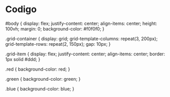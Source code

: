 # Codigo
#body {
    display: flex;
    justify-content: center;
    align-items: center;
    height: 100vh;
    margin: 0;
    background-color: #f0f0f0;
}

.grid-container {
    display: grid;
    grid-template-columns: repeat(3, 200px);
    grid-template-rows: repeat(2, 150px);
    gap: 10px;
}

.grid-item {
    display: flex;
    justify-content: center;
    align-items: center;
    border: 1px solid #ddd;
}

.red {
    background-color: red;
}

.green {
    background-color: green;
}

.blue {
    background-color: blue;
}
#